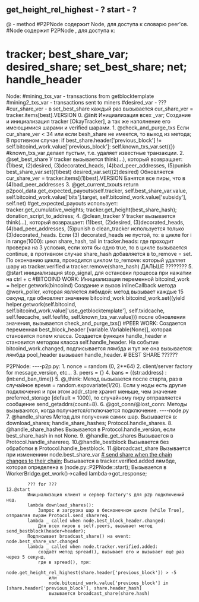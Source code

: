 get_height_rel_highest - ?
start - ?
---------------------------------------------------------
@ - method
#P2PNode содержит Node, для доступа к словарю peer'ов.
#Node содержит P2PNode , для доступа к:
#   tracker; best_share_var; desired_share; set_best_share; net; handle_header

Node:
    #mining_txs_var - transactions from getblocktemplate
    #mining2_txs_var - transactions sent to miners
    #desired_var - ???
    #cur_share_ver - в set_best_share каждый раз вызывается cur_share_ver = tracker.items[best].VERSION
    0. @__init__
            Инициализация всех _var;
            Создание и инициализация tracker [OkayTracker], а так же наполнение его имеющимися шарами и verified шарами.
    1. @check_and_purge_txs
            Если cur_share_ver < 34 или если besh_share не имеется, то выход из метода; 
            В противном случае:
                if best_share.header['previous_block'] != self.bitcoind_work.value['previous_block']:
                    self.known_txs_var.set({}) #known_txs_var делает пустым, т.е. удаляет известные транзакции.
    2. @set_best_share
            У tracker вызывается think(...), который возвращает:
                (1)best, (2)desired, (3)decorated_heads, (4)bad_peer_addresses, (5)punish
            best_share_var.set((1)best)
            desired_var.set((2)desired)
            Обновляется cur_share_ver = tracker.items[(1)best].VERSION
            Банятся все пиры, что в (4)bad_peer_addresses
    3. @get_current_txouts
            return p2pool_data.get_expected_payouts(self.tracker, self.best_share_var.value, 
                self.bitcoind_work.value['bits'].target, self.bitcoind_work.value['subsidy'], self.net)
                #get_expected_payouts использует:
                    tracker.get_cumulative_weights;
                    tracker.get_height(best_share_hash);
                    donation_script_to_address;
    4. @clean_tracker
            У tracker вызывается think(...), который возвращает:
                (1)best, (2)desired, (3)decorated_heads, (4)bad_peer_addresses, (5)punish
                в clean_tracker используется только (3)decorated_heads.
            Если (3) decorated_heads не пустой, то:
                в цикле for i in range(1000):
                    цикл share_hash, tail in tracker.heads:
                        где проходит проверка на 3 условия, если хотя бы одно true, то в цикле вызывается continue,
                        в противном случае share_hash добавляется в to_remove = set.
                    По окончанию цикла, проходится циклом to_remove:
                        который удаляет шару из tracker.verified и tracker.remove(share_hash)
                ДАЛЬШЕ ????????
    5. @start
            инициализация stop_signal, для остановки процесса при нажатии на ctrl + c
            #BITCOIND WORK:
                Инициализация переменной bitcoind_work = helper.getwork(bincoind)
                Создание и вызов inlineCallback метода @work_poller, которая является лябмдой:
                    метод вызывает каждые 15 секунд, где обновляет значение bitcoind_work
                        bitcoind_work.set((yield helper.getwork(self.bitcoind, self.bitcoind_work.value['use_getblocktemplate'], self.txidcache, self.feecache, self.feefifo, self.known_txs_var.value)))
                    после обновления значения, вызывается check_and_purge_txs()
            #PEER WORK:
                Создается переменная best_block_header [variable.Variable(None)], которая становится полем класса.
                Создается функция handle_header и становится методом класса self.handle_header.
                На событие bitcoind_work.changed, подписывается лямбда и тут же она вызывается:
                    лямбда pool_header вызывает handle_header.
            # BEST SHARE
                ??????

P2PNode:
----p2p.py:
    1. nonce = random (0, 2**64)
    2. client/server factory for message_version, etc...
    3. peers = {}
    4. bans = {(str:address) : (int:end_ban_time)}
    5. @_think:
            Метод вызывается после старта, раз в случайное время = random.expovariate(1/20).
            Если у ноды есть другие подключения и при этом addr_store хранит меньше, чем значение preferred_storage [default = 1000],
                то случайному пиру отправляется сообщение send_getaddrs(count=8).
    6. @got_conn/@lost_conn:
            Методы вызываются, когда получается/отключается подключение.
----node.py
    7. @handle_shares
            Метод для получения самих шар. 
            Вызывается в: download_shares; handle_share_hashes; Protocol.handle_shares.
    8. @handle_share_hashes
            Вызывается в Protocol.handle_version, если best_share_hash in not None.
    9. @handle_get_shares
            Вызывается в Protocol.handle_sharereq.
    10.@handle_bestblock
            Вызывается без обработки в Protocol.handle_bestblock.
    11.@broadcast_share
            Вызывается при изменениии node.best_share_var [# send share when the chain changes to their chain](node.py::P2PNode);
            Вызывается в tracker.verified.added лямбде, которая определена в (node.py::P2PNode::start);
            Вызывается в WorkerBridge.get_work()->called lambda->got_response;

            ??? for ???
    12.@start
            Инициализация клиент и сервер factory's для p2p подключений нод.
            lambda download_shares():
                Запрос и загрузка шар в бесконечном цикле [while True], отправляя пирам Protocol.send_sharereq.
            lambda _ called when node.best_block_header.changed:
                Для всех пиров в self.peers, вызывает метод send_bestblock(header=header);
            Подписывает broadcast_share() на event: node.best_share_var.changed
            lambda _ called when node.tracker.verified.added:
                создаёт метод spread(), вызывает его и вызывает ещё раз через 5 секунд,
                где в spread(), при:
                    node.get_height_rel_highest(share.header['previous_block']) > -5
                    или
                    node.bitcoind_work.value['previous_block'] in [share.header['previous_block'], share.header_hash]
                    вызывается broadcast_share(share.hash)